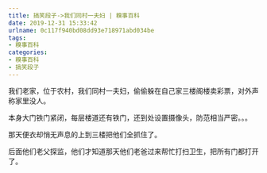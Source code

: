 ```yaml
---
title: 搞笑段子->我们同村一夫妇 | 糗事百科
date: 2019-12-31 15:33:42
urlname: 0c117f940bd08dd93e718971abd034be
tags: 
- 糗事百科
categories:
- 糗事百科
- 搞笑段子
---
```

我们老家，位于农村，我们同村一夫妇，偷偷躲在自己家三楼阁楼卖彩票，对外声称家里没人。

本身大门铁门紧闭，每层楼道还有铁门，还到处设置摄像头，防范相当严密。。。

那天便衣却悄无声息的上到三楼把他们全抓住了。

后面他们老父探监，他们才知道那天他们老爸过来帮忙打扫卫生，把所有门都打开了。


